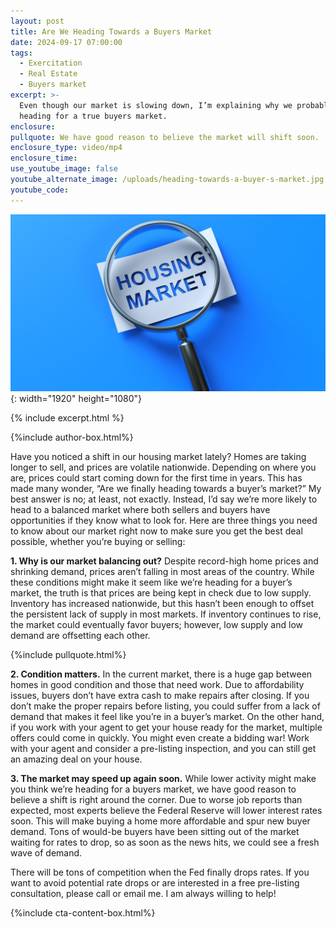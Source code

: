 ```yaml
---
layout: post
title: Are We Heading Towards a Buyers Market
date: 2024-09-17 07:00:00
tags:
  - Exercitation
  - Real Estate
  - Buyers market
excerpt: >-
  Even though our market is slowing down, I’m explaining why we probably aren’t
  heading for a true buyers market. 
enclosure:
pullquote: We have good reason to believe the market will shift soon.
enclosure_type: video/mp4
enclosure_time:
use_youtube_image: false
youtube_alternate_image: /uploads/heading-towards-a-buyer-s-market.jpg
youtube_code:
---
```

![](/uploads/heading-towards-a-buyer-s-market-1.jpg){: width="1920" height="1080"}

{% include excerpt.html %}

{%include author-box.html%}

Have you noticed a shift in our housing market lately? Homes are taking longer to sell, and prices are volatile nationwide. Depending on where you are, prices could start coming down for the first time in years. This has made many wonder, “Are we finally heading towards a buyer’s market?” My best answer is no; at least, not exactly. Instead, I’d say we’re more likely to head to a balanced market where both sellers and buyers have opportunities if they know what to look for. Here are three things you need to know about our market right now to make sure you get the best deal possible, whether you’re buying or selling:

**1\. Why is our market balancing out?** Despite record-high home prices and shrinking demand, prices aren’t falling in most areas of the country. While these conditions might make it seem like we’re heading for a buyer’s market, the truth is that prices are being kept in check due to low supply. Inventory has increased nationwide, but this hasn’t been enough to offset the persistent lack of supply in most markets. If inventory continues to rise, the market could eventually favor buyers; however, low supply and low demand are offsetting each other.

{%include pullquote.html%}

**2\. Condition matters.** In the current market, there is a huge gap between homes in good condition and those that need work. Due to affordability issues, buyers don’t have extra cash to make repairs after closing. If you don’t make the proper repairs before listing, you could suffer from a lack of demand that makes it feel like you’re in a buyer’s market. On the other hand, if you work with your agent to get your house ready for the market, multiple offers could come in quickly. You might even create a bidding war! Work with your agent and consider a pre-listing inspection, and you can still get an amazing deal on your house.

**3\. The market may speed up again soon.** While lower activity might make you think we’re heading for a buyers market, we have good reason to believe a shift is right around the corner. Due to worse job reports than expected, most experts believe the Federal Reserve will lower interest rates soon. This will make buying a home more affordable and spur new buyer demand. Tons of would-be buyers have been sitting out of the market waiting for rates to drop, so as soon as the news hits, we could see a fresh wave of demand.

There will be tons of competition when the Fed finally drops rates. If you want to avoid potential rate drops or are interested in a free pre-listing consultation, please call or email me. I am always willing to help!

{%include cta-content-box.html%}